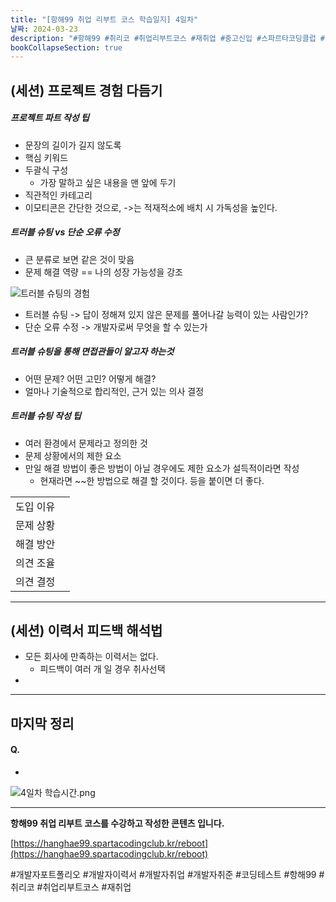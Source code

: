 ```yaml
---
title: "[항해99 취업 리부트 코스 학습일지] 4일차"
날짜: 2024-03-23
description: "#항해99 #취리코 #취업리부트코스 #재취업 #중고신입 #스파르타코딩클럽 #개발자포트폴리오 #개발자이력서 #개발자취업 #개발자취준"
bookCollapseSection: true
---
```

(세션) 프로젝트 경험 다듬기
---
##### 프로젝트 파트 작성 팁
- 문장의 길이가 길지 않도록
- 핵심 키워드
- 두괄식 구성
	- 가장 말하고 싶은 내용을 맨 앞에 두기
- 직관적인 카테고리
- 이모티콘은 간단한 것으로, ->는 적재적소에 배치 시 가독성을 높인다.

##### 트러블 슈팅 vs 단순 오류 수정
- 큰 분류로 보면 같은 것이 맞음
- 문제 해결 역량 == 나의 성장 가능성을 강조

![트러블 슈팅의 경험](/assets/Hanghae99/트러블%20슈팅의%20경험.png)
- 트러블 슈팅 -> 답이 정해져 있지 않은 문제를 풀어나갈 능력이 있는 사람인가?
- 단순 오류 수정 -> 개발자로써 무엇을 할 수 있는가

##### 트러블 슈팅을 통해 면접관들이 알고자 하는것
- 어떤 문제? 어떤 고민? 어떻게 해결?
- 얼마나 기술적으로 합리적인, 근거 있는 의사 결정

##### 트러블 슈팅 작성 팁
- 여러 환경에서 문제라고 정의한 것
- 문제 상황에서의 제한 요소
- 만일 해결 방법이 좋은 방법이 아닐 경우에도 제한 요소가 설득적이라면 작성
	- 현재라면 \~~한 방법으로 해결 할 것이다. 등을 붙이면 더 좋다. 

|       |     |
| ----- | --- |
| 도입 이유 |     |
| 문제 상황 |     |
| 해결 방안 |     |
| 의견 조율 |     |
| 의견 결정 |     |


---
(세션) 이력서 피드백 해석법
---
- 모든 회사에 만족하는 이력서는 없다.
	- 피드백이 여러 개 일 경우 취사선택
- 
---
마지막 정리
---
#### Q. 
- 

![4일차 학습시간.png](/assets/Hanghae99/학습시간/4일차%20학습시간.png)

---
**항해99 취업 리부트 코스를 수강하고 작성한 콘텐츠 입니다.**

[https://hanghae99.spartacodingclub.kr/reboot](https://hanghae99.spartacodingclub.kr/reboot)

#개발자포트폴리오 #개발자이력서 #개발자취업 #개발자취준 #코딩테스트 #항해99 #취리코 #취업리부트코스 #재취업